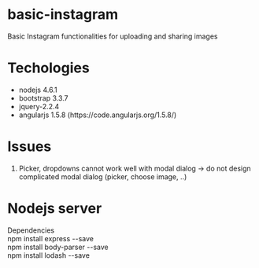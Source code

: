 # basic-instagram
Basic Instagram functionalities for uploading and sharing images

# Techologies
<ul>
<li> nodejs 4.6.1 </li>
<li> bootstrap 3.3.7 </li>
<li> jquery-2.2.4 </li>
<li> angularjs 1.5.8 (https://code.angularjs.org/1.5.8/) </li>
</ul>

# Issues
1. Picker, dropdowns cannot work well with modal dialog -> do not design complicated modal dialog (picker, choose image, ..)

# Nodejs server
Dependencies <br>
npm install express --save <br>
npm install body-parser --save <br>
npm install lodash --save <br>
